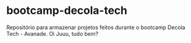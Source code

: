 # bootcamp-decola-tech
Repositório para armazenar projetos feitos durante o bootcamp Decola Tech - Avanade.
Oi Juuu, tudo bem?

